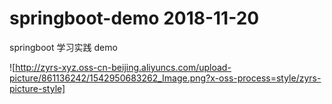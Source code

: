 # springboot-demo  2018-11-20
springboot 学习实践 demo

![http://zyrs-xyz.oss-cn-beijing.aliyuncs.com/upload-picture/861136242/1542950683262_Image.png?x-oss-process=style/zyrs-picture-style]
